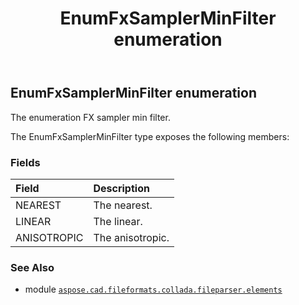 ﻿---
title: EnumFxSamplerMinFilter enumeration
second_title: Aspose.CAD for Python via .NET API References
description: 
type: docs
weight: 1280
url: /aspose.cad.fileformats.collada.fileparser.elements/enumfxsamplerminfilter/
is_root: false
---

## EnumFxSamplerMinFilter enumeration

The enumeration FX sampler min filter.



The EnumFxSamplerMinFilter type exposes the following members:

### Fields
| Field | Description |
| :- | :- |
| NEAREST | The nearest. |
| LINEAR | The linear. |
| ANISOTROPIC | The anisotropic. |



### See Also
* module [`aspose.cad.fileformats.collada.fileparser.elements`](..)
